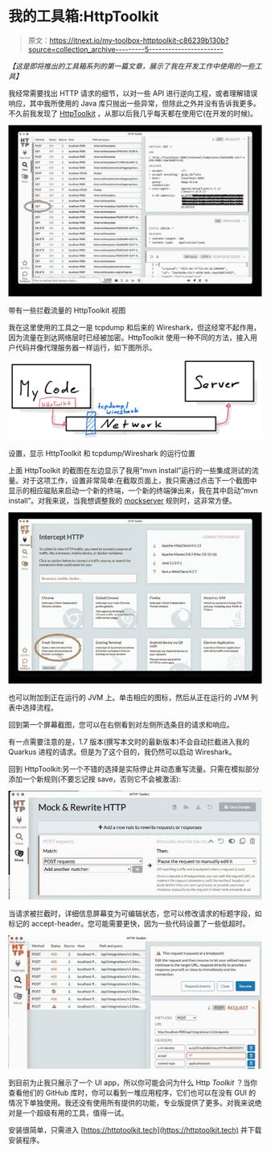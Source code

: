 # 我的工具箱:HttpToolkit

> 原文：<https://itnext.io/my-toolbox-httptoolkit-c86239b130b?source=collection_archive---------5----------------------->

*【这是即将推出的工具箱系列的第一篇文章，展示了我在开发工作中使用的一些工具】*

我经常需要找出 HTTP 请求的细节，以对一些 API 进行逆向工程，或者理解错误响应，其中我所使用的 Java 库只抛出一些异常，但除此之外并没有告诉我更多。不久前我发现了 [HttpToolkit](https://httptoolkit.tech) ，从那以后我几乎每天都在使用它(在开发的时候)。

![](img/431187281091b5cee1bd1ae8585a4d2c.png)

带有一些拦截流量的 HttpToolkit 视图

我在这里使用的工具之一是 tcpdump 和后来的 Wireshark，但这经常不起作用，因为流量在到达网络层时已经被加密。HttpToolkit 使用一种不同的方法，接入用户代码并像代理服务器一样运行，如下图所示。

![](img/9639a36a4661b9fa077e9b0603d27501.png)

设置，显示 HttpToolkit 和 tcpdump/Wireshark 的运行位置

上面 HttpToolkit 的截图在左边显示了我用“mvn install”运行的一些集成测试的流量。对于这项工作，设置非常简单:在截取页面上，我只需通过点击下一个截图中显示的相应磁贴来启动一个新的终端，一个新的终端弹出来，我在其中启动“mvn install”。对我来说，当我想调整我的 [mockserver](https://mock-server.com) 规则时，这非常方便。

![](img/d0d3545b4c1161503f55728f9558fe3f.png)

也可以附加到正在运行的 JVM 上。单击相应的图标，然后从正在运行的 JVM 列表中选择流程。

回到第一个屏幕截图，您可以在右侧看到对左侧所选条目的请求和响应。

有一点需要注意的是，1.7 版本(撰写本文时的最新版本)不会自动拦截进入我的 Quarkus 进程的请求。但是为了这个目的，我仍然可以启动 Wireshark。

回到 HttpToolkit:另一个不错的选择是实际停止并动态重写流量。只需在模拟部分添加一个新规则(不要忘记按 save，否则它不会被激活):

![](img/3e9351273fcbc1ed91137cafc35fb010.png)

当请求被拦截时，详细信息屏幕变为可编辑状态，您可以修改请求的标题字段，如标记的 accept-header。您可能需要更快，因为一些代码设置了一些低超时。

![](img/78e144ff32e388a3f757db5accf301f3.png)

到目前为止我只展示了一个 UI app，所以你可能会问为什么 Http *Toolkit* ？当你查看他们的 GitHub 库时，你可以看到一堆应用程序，它们也可以在没有 GUI 的情况下单独使用。我还没有使用所有提供的功能，专业版提供了更多。对我来说绝对是一个超级有用的工具，值得一试。

安装很简单，只需进入 [https://httptoolkit.tech](https://httptoolkit.tech) 并下载安装程序。